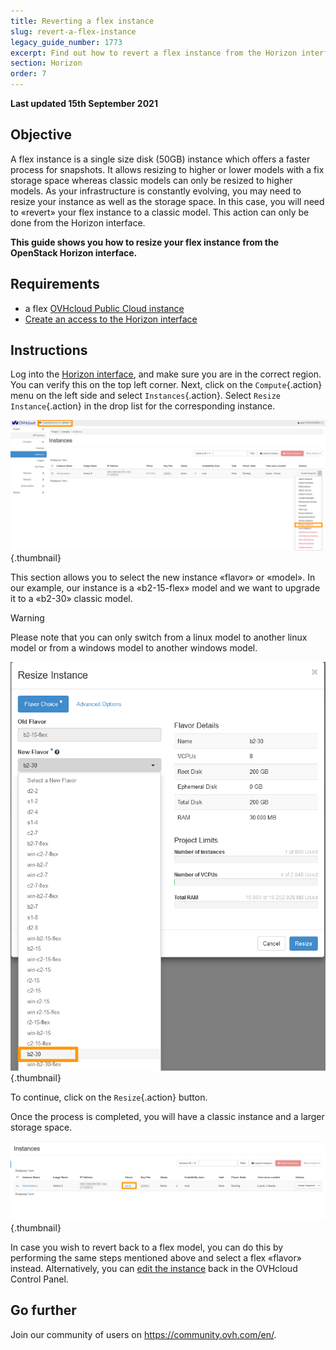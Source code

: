 ```yaml
---
title: Reverting a flex instance
slug: revert-a-flex-instance
legacy_guide_number: 1773
excerpt: Find out how to revert a flex instance from the Horizon interface
section: Horizon
order: 7
---
```


**Last updated 15th September 2021**

## Objective

A flex instance is a single size disk (50GB) instance which offers a faster process for snapshots. It allows resizing to higher or lower models with a fix storage space whereas classic models can only be resized to higher models. As your infrastructure is constantly evolving, you may need to resize your instance as well as the storage space. In this case, you will need to «revert» your flex instance to a classic model. This action can only be done from the Horizon interface.

**This guide shows you how to resize your flex instance from the OpenStack Horizon interface.**

## Requirements

- a flex [OVHcloud Public Cloud instance](../create_an_instance_in_your_ovh_customer_account/) 
- [Create an access to the Horizon interface](https://docs.ovh.com/ca/en/public-cloud/configure_user_access_to_horizon/)

## Instructions

Log into the [Horizon interface](https://horizon.cloud.ovh.net/auth/login/), and make sure you are in the correct region. You can verify this on the top left corner. Next, click on the `Compute`{.action} menu on the left side and select `Instances`{.action}. Select `Resize Instance`{.action} in the drop list for the corresponding instance.

![Resize instance](images/resizeinstance.png){.thumbnail}

This section allows you to select the new instance «flavor» or «model». In our example, our instance is a «b2-15-flex» model and we want to upgrade it to a «b2-30» classic model.

> [!warning] 
> Please note that you can only switch from a linux model to another linux model or from a windows model to another windows model.
>

![Choose new flavor](images/confirmflavor.png){.thumbnail}

To continue, click on the `Resize`{.action} button.

Once the process is completed, you will have a classic instance and a larger storage space.

![New flavor applied](images/newflavor.png){.thumbnail}

In case you wish to revert back to a flex model, you can do this by performing the same steps mentioned above and select a flex «flavor» instead. Alternatively, you can [edit the instance](edit-an-instance) back in the OVHcloud Control Panel.

## Go further

Join our community of users on <https://community.ovh.com/en/>.